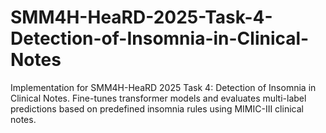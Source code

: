 # SMM4H-HeaRD-2025-Task-4-Detection-of-Insomnia-in-Clinical-Notes
Implementation for SMM4H-HeaRD 2025 Task 4: Detection of Insomnia in Clinical Notes. Fine-tunes transformer models and evaluates multi-label predictions based on predefined insomnia rules using MIMIC-III clinical notes.
